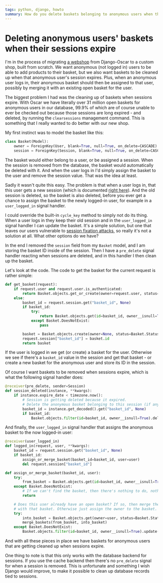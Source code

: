 ```yaml
---
tags: python, django, howto
summary: How do you delete baskets belonging to anonymous users when their sessions expire? It wasn't quite as simple as I thought.
---
```


# Deleting anonymous users' baskets when their sessions expire

I'm in the process of migrating [a webshop](https://www.soundradix.com) from Django-Oscar to a custom shop, built from scratch. We want anonymous (not logged in) users to be able to add products to their basket, but we also want baskets to be cleaned up when that anonymous user's session expires. Plus, when an anonymous user logs in, their anonymous basket should then be assigned to that user, possibly by merging it with an existing open basket for the user.

The biggest problem I had was the cleaning up of baskets when sessions expire. With Oscar we have literally over 31 million open baskets for anonymous users in our database, 99.9% of which are of course unable to ever be checked out because those sessions are long expired - and deleted, by running the `clearsessions` management command. This is something that I really wanted to do better with our new shop.

My first instinct was to model the basket like this:

``` python
class Basket(Model):
    owner = ForeignKey(User, blank=True, null=True, on_delete=CASCADE)
    session = ForeignKey(Session, blank=True, null=True, on_delete=CASCADE)
```

The basket would either belong to a user, or be assigned a session. When the session is removed from the database, the basket would automatically be deleted with it. And when the user logs in I'd simply assign the basket to the user and remove the session value. That was the idea at least.

Sadly it wasn't quite this easy. The problem is that when a user logs in, that this user gets a new session (which is documented [right here](https://docs.djangoproject.com/en/4.2/topics/http/sessions/#django.contrib.sessions.backends.base.SessionBase.cycle_key)). And the old session is deleted, so the basket is also deleted, before you ever get a chance to assign the basket to the newly logged-in user, for example in a `user_logged_in` signal handler.

I could override the built-in `cycle_key` method to simply not do its thing. When a user logs in they keep their old session and in the `user_logged_in` signal handler I can update the basket. It's a simple solution, but one that leaves our users vulnerable to [session fixation attacks](https://en.wikipedia.org/wiki/Session_fixation), so really it's not a solution at all. What other options do we have?

In the end I removed the `session` field from my `Basket` model, and I am storing the basket ID inside of the session. Then I have a `pre_delete` signal handler reacting when sessions are deleted, and in this handler I then clean up the basket.

Let's look at the code. The code to get the basket for the current request is rather simple:

``` python
def get_basket(request):
    if request.user and request.user.is_authenticated:
        return Basket.objects.get_or_create(owner=request.user, status=Basket.Status.OPEN)[0]
    else:
        basket_id = request.session.get("basket_id", None)
        if basket_id:
            try:
                return Basket.objects.get(id=basket_id, owner__isnull=True, status=Basket.Status.OPEN)
            except Basket.DoesNotExist:
                pass

        basket = Basket.objects.create(owner=None, status=Basket.Status.OPEN)
        request.session["basket_id"] = basket.id
        return basket
```

If the user is logged in we get (or create) a basket for the user. Otherwise we see if there's a `basket_id` value in the session and get that basket - or create a new basket for the anonymous user and store its ID in the session.

Of course I want baskets to be removed when sessions expire, which is what the following signal handler does:

``` python
@receiver(pre_delete, sender=Session)
def session_deleted(instance, **kwargs):
    if instance.expire_date < timezone.now():
        # Session is getting deleted because it expired.
        # Delete the anonymous basket belonging to this session (if any).
        basket_id = instance.get_decoded().get("basket_id", None)
        if basket_id:
            Basket.objects.filter(id=basket_id, owner__isnull=True).delete()
```

And finally, the `user_logged_in` signal handler that assigns the anonymous basket to the now logged-in user:

```python
@receiver(user_logged_in)
def logged_in(request, user, **kwargs):
    basket_id = request.session.get("basket_id", None)
    if basket_id:
        assign_or_merge_basket(basket_id=basket_id, user=user)
        del request.session["basket_id"]

def assign_or_merge_basket(basket_id, user):
    try:
        from_basket = Basket.objects.get(id=basket_id, owner__isnull=True, status=Basket.Status.OPEN)
    except Basket.DoesNotExist:
        # If we can't find the basket, then there's nothing to do, nothing to migrate or merge.
        return

    # Does this user already have an open basket? If so, then merge the contents of this basket
    # with that basket. Otherwise just assign the owner to the basket.
    try:
        into_basket = Basket.objects.get(owner=user, status=Basket.Status.OPEN)
        merge_baskets(from_basket, into_basket)
    except Basket.DoesNotExist:
        Basket.objects.filter(id=basket_id, owner__isnull=True).update(owner=user)
```

And with all these pieces in place we have baskets for anonymous users that are getting cleaned up when sessions expire.

One thing to note is that this only works with the database backend for sessions. If you use the cache backend then there's no `pre_delete` signal for when a session is removed. This is unfortunate and something I wish Django would improve, to make it possible to clean up database records tied to sessions.